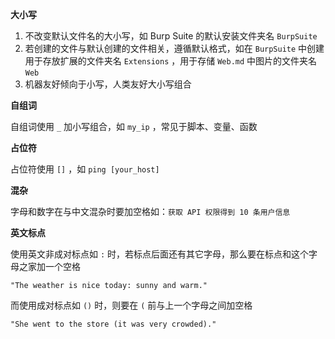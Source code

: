 **大小写**

1. 不改变默认文件名的大小写，如 Burp Suite 的默认安装文件夹名 `BurpSuite`
2. 若创建的文件与默认创建的文件相关，遵循默认格式，如在 `BurpSuite` 中创建用于存放扩展的文件夹名 `Extensions`  ，用于存储 `Web.md` 中图片的文件夹名 `Web`
3. 机器友好倾向于小写，人类友好大小写组合

**自组词**

自组词使用 `_` 加小写组合，如 `my_ip` ，常见于脚本、变量、函数

**占位符**

占位符使用 `[]` ，如 `ping [your_host]` 

**混杂**

字母和数字在与中文混杂时要加空格如：`获取 API 权限得到 10 条用户信息` 

**英文标点**

使用英文非成对标点如 `:` 时，若标点后面还有其它字母，那么要在标点和这个字母之家加一个空格

```
"The weather is nice today: sunny and warm."
```

而使用成对标点如 `()` 时，则要在 `(` 前与上一个字母之间加空格

```
"She went to the store (it was very crowded)."
```

